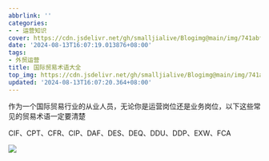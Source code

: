 ```yaml
---
abbrlink: ''
categories:
- - 运营知识
cover: https://cdn.jsdelivr.net/gh/smalljialive/Blogimg@main/img/741abf69733034703d57d39bf9d94ca.jpg
date: '2024-08-13T16:07:19.013876+08:00'
tags:
- 外贸运营
title: 国际贸易术语大全
top_img: https://cdn.jsdelivr.net/gh/smalljialive/Blogimg@main/img/741abf69733034703d57d39bf9d94ca.jpg
updated: '2024-08-13T16:07:20.364+08:00'
---
```

作为一个国际贸易行业的从业人员，无论你是运营岗位还是业务岗位，以下这些常见的贸易术语一定要清楚

CIF、CPT、CFR、CIP、DAF、DES、DEQ、DDU、DDP、EXW、FCA

![](https://cdn.jsdelivr.net/gh/smalljialive/Blogimg@main/img/741abf69733034703d57d39bf9d94ca.jpg)
